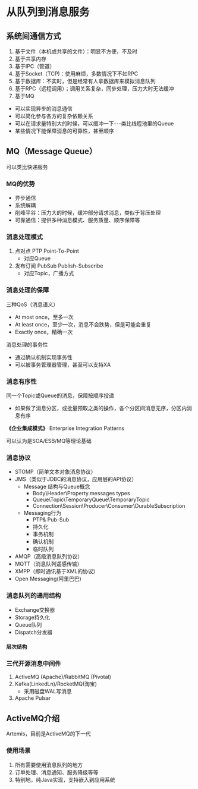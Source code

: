 # 从队列到消息服务

## 系统间通信方式

1. 基于文件（本机或共享的文件）：明显不方便，不及时
2. 基于共享内存
3. 基于IPC（管道）
4. 基于Socket（TCP)：使用麻烦，多数情况下不如RPC
5. 基于数据库：不实时，但是经常有人拿数据库来模拟消息队列
6. 基于RPC（远程调用）；调用关系复杂，同步处理，压力大时无法缓冲
7. 基于MQ

- 可以实现异步的消息通信
- 可以简化参与各方的复杂依赖关系
- 可以在请求量特别大的时候，可以缓冲一下---类比线程池里的Queue
- 某些情况下能保障消息的可靠性，甚至顺序

## MQ（Message Queue）

可以类比快递服务 

### **MQ的优势**

- 异步通信
- 系统解耦
- 削峰平谷：压力大的时候，缓冲部分请求消息，类似于背压处理
- 可靠通信：提供多种消息模式、服务质量、顺序保障等

### **消息处理模式**

1. 点对点 PTP Point-To-Point
   - 对应Queue
2. 发布订阅 PubSub Publish-Subscribe
   - 对应Topic，广播方式

### 消息处理的保障

三种QoS（消息语义）

- At most once，至多一次
- At least once，至少一次，消息不会跌势，但是可能会重复
- Exactly once，精确一次

消息处理的事务性

- 通过确认机制实现事务性
- 可以被事务管理器管理，甚至可以支持XA

### 消息有序性

同一个Topic或Queue的消息，保障按顺序投递

- 如果做了消息分区，或批量预取之类的操作，各个分区间消息无序，分区内消息有序

**《企业集成模式》** Enterprise Integration Patterns

可以认为是SOA/ESB/MQ等理论基础

### 消息协议

- STOMP（简单文本对象消息协议）
- JMS（类似于JDBC的消息协议，应用层的API协议）
  - Message 结构与Queue概念
    - Body\Header\Property.messages types
    - Queue\Topic\TemporaryQueue\TemporaryTopic
    - Connection\Session\Producer\Consumer\DurableSubscription
  - Messaging行为
    - PTP& Pub-Sub
    - 持久化
    - 事务机制
    - 确认机制
    - 临时队列
- AMQP（高级消息队列协议）
- MQTT（消息队列遥感传输）
- XMPP（即时通讯基于XML的协议)
- Open Messaging(阿里巴巴)

### 消息队列的通用结构

- Exchange交换器
- Storage持久化
- Queue队列
- Dispatch分发器

#### 层次结构

### 三代开源消息中间件

1. ActiveMQ (Apache)/RabbitMQ (Pivotal)
2. Kafka(LinkedLn)/RocketMQ(淘宝)
   - 采用磁盘WAL写消息
3. Apache Pulsar

## ActiveMQ介绍

Artemis，目前是ActiveMQ的下一代

### 使用场景

1. 所有需要使用消息队列的地方
2. 订单处理、消息通知、服务降级等等
3. 特别地，纯Java实现，支持嵌入到应用系统


